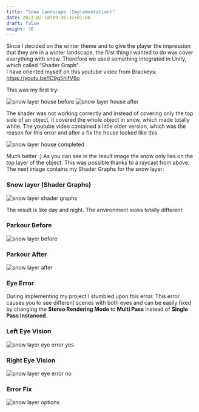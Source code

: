 ```yaml
---
title: "Snow landscape (Implementation)"
date: 2023-02-18T09:46:32+01:00
draft: false
weight: 30
---
```


Since I decided on the winter theme and to give the player the impression that they are in a winter landscape, 
the first thing i wanted to do was cover everything with snow. 
Therefore we used something integrated in Unity, which called "Shader Graph". <br>
I have oriented myself on this youtube video from Brackeys: https://youtu.be/IC9g5hlfV6o

This was my first try:

![snow layer house before](https://raw.githubusercontent.com/Lithanel/Lithanel_page/master/images/snow_layer/house_before.PNG) 
![snow layer house after](https://raw.githubusercontent.com/Lithanel/Lithanel_page/master/images/snow_layer/house_after.PNG)

The shader was not working correctly and instead of covering only the top side of an object, it covered the whole object in snow, which made totally white.
The youtube video contained a little older version, which was the reason for this error and after a fix the house looked like this.

![snow layer house completed](https://raw.githubusercontent.com/Lithanel/Lithanel_page/master/images/snow_layer/house_completed.png)

Much better :) As you can see in the result image the snow only lies on the top layer of the object.
This was possible thanks to a raycast from above. <br>
The next image contains my Shader Graphs for the snow layer:

### Snow layer (Shader Graphs)

![snow layer shader graphs](https://raw.githubusercontent.com/Lithanel/Lithanel_page/master/images/snow_layer/snow_layer.png)




The result is like day and night. The environment looks totally different:

### Parkour Before

![snow layer before](https://raw.githubusercontent.com/Lithanel/Lithanel_page/master/images/snow_layer/before.png)

### Parkour After

![snow layer after](https://raw.githubusercontent.com/Lithanel/Lithanel_page/master/images/snow_layer/after.png)

### Eye Error

During implementing my project I stumbled upon this error. 
This error causes you to see different scenes with both eyes and can be easily fixed by changing the **Stereo Rendering Mode** to **Multi Pass** instead of **Single Pass Instanced**.

### Left Eye Vision

![snow layer eye error yes](https://raw.githubusercontent.com/Lithanel/Lithanel_page/master/images/snow_layer/eye_error_yes.png)

### Right Eye Vision
![snow layer eye error no](https://raw.githubusercontent.com/Lithanel/Lithanel_page/master/images/snow_layer/eye_error_no.png)

### Error Fix
![snow layer options](https://raw.githubusercontent.com/Lithanel/Lithanel_page/master/images/snow_layer/options.png)

